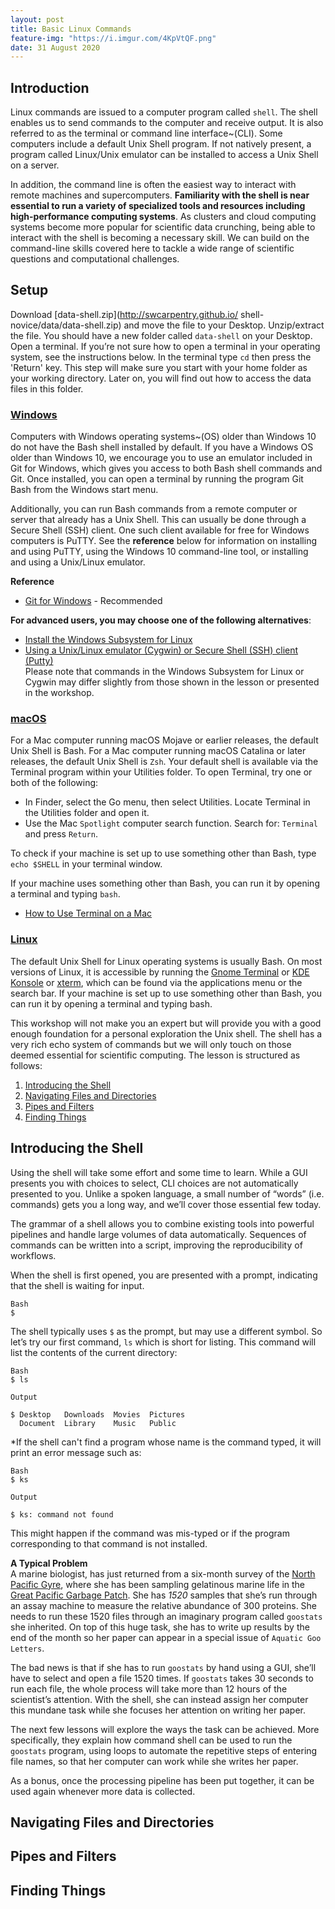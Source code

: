 ```yaml
---
layout: post
title: Basic Linux Commands
feature-img: "https://i.imgur.com/4KpVtQF.png"
date: 31 August 2020
---
```

## Introduction
Linux commands are issued to a computer program called
`shell`. The shell enables us to send commands to the
computer and receive output. It is also referred to as
the terminal or command line interface~(CLI). Some
computers include a default Unix Shell program. If not
natively present, a program called Linux/Unix emulator
can be installed to access a Unix Shell on a server.

In addition, the command line is often the easiest way to interact
with remote machines and supercomputers. **Familiarity with the shell
is near essential to run a variety of specialized tools and resources
including high-performance computing systems**. As clusters and cloud
computing systems become more popular for scientific data crunching,
being able to interact with the shell is becoming a necessary skill.
We can build on the command-line skills covered here to tackle a wide
range of scientific questions and computational challenges.


## Setup
Download [data-shell.zip](http://swcarpentry.github.io/
shell-novice/data/data-shell.zip) and move the file to
your Desktop. Unzip/extract the file. You should have a
new folder called `data-shell` on your Desktop.
Open a terminal. If you’re not sure how to open a
terminal in your operating system, see the instructions
below. In the terminal type `cd` then press the 'Return'
key. This step will make sure you start with your home
folder as your working directory. Later on, you will
find out how to access the data files in this folder.

### [Windows](#tab/windows)
Computers with Windows operating systems~(OS) older than
Windows 10 do not have the Bash shell installed by default.
If you have a Windows OS older than Windows 10, we encourage
you to use an emulator included in Git for Windows, which
gives you access to both Bash shell commands and Git. Once
installed, you can open a terminal by running the program Git
Bash from the Windows start menu.

Additionally, you can run Bash commands from a remote
computer or server that already has a Unix Shell. This
can usually be done through a Secure Shell (SSH) client.
One such client available for free for Windows computers
is PuTTY. See the **reference** below for information on
installing and using PuTTY, using the Windows 10 command-line
tool, or installing and using a Unix/Linux emulator.

**Reference**
  * [Git for Windows](https://gitforwindows.org/) - Recommended           

**For advanced users, you may choose one of the following alternatives**:                 
  * [Install the Windows Subsystem for Linux](https://docs.microsoft.com/en-us/windows/wsl/install-win10)
  * [Using a Unix/Linux emulator (Cygwin) or Secure Shell (SSH) client (Putty)](http://faculty.smu.edu/reynolds/unixtut/windows.html)      
Please note that commands in the Windows Subsystem for Linux or Cygwin may differ slightly from those shown in the lesson or presented in the workshop.

### [macOS](#tab/macOS)
For a Mac computer running macOS Mojave or earlier
releases, the default Unix Shell is Bash. For a Mac
computer running macOS Catalina or later releases,
the default Unix Shell is `Zsh`. Your default shell is
available via the Terminal program within your Utilities
folder. To open Terminal, try one or both of the following:
  * In Finder, select the Go menu, then select Utilities. Locate Terminal in the Utilities folder and open it.
  * Use the Mac `Spotlight` computer search function. Search for: `Terminal` and press `Return`.

To check if your machine is set up to use something other than Bash, type `echo $SHELL` in your terminal
window.
           
If your machine uses something other than Bash, you can run it by opening a terminal and typing
`bash`.

  * [How to Use Terminal on a Mac](http://www.macworld.co.uk/feature/mac-software/how-use-terminal-on-mac-3608274/)

### [Linux](#tab/Linux)
The default Unix Shell for Linux operating systems is
usually Bash. On most versions of Linux, it is accessible
by running the [Gnome Terminal](https://help.gnome.org/users/gnome-terminal/stable/)
or [KDE Konsole](https://konsole.kde.org/) or [xterm](https://en.wikipedia.org/wiki/Xterm),
which can be found via the applications menu or the
search bar. If your machine is set up to use something
other than Bash, you can run it by opening a terminal
and typing bash.        

This workshop will not make you an expert but will provide you with a good
enough foundation for a personal exploration the Unix shell. The shell has
a very rich echo system of commands but we will only touch on those deemed
essential for scientific computing. The lesson is structured as follows:

1. [Introducing the Shell](#TheShell)
2. [Navigating Files and Directories](#FilesDirectories)
3. [Pipes and Filters](#PipesFilters)
4. [Finding Things](#FindThings)

<a name="TheShell"></a>
## Introducing the Shell    
Using the shell will take some effort and some time to learn.
While a GUI presents you with choices to select, CLI choices
are not automatically presented to you. Unlike a spoken language,
a small number of “words” (i.e. commands) gets you a long way,
and we’ll cover those essential few today.

The grammar of a shell allows you to combine existing tools into
powerful pipelines and handle large volumes of data automatically.
Sequences of commands can be written into a script, improving the
reproducibility of workflows.

When the shell is first opened, you are presented with a prompt,
indicating that the shell is waiting for input.
```
Bash
$  
```
The shell typically uses `$` as the prompt, but may use a different symbol.
So let’s try our first command, `ls` which is short for listing. This command
will list the contents of the current directory:

```
Bash
$ ls  
```
```
Output

$ Desktop   Downloads  Movies  Pictures
  Document  Library    Music   Public   
```

*If the shell can't find a program whose name is the command typed, it will print an error message such as:
```
Bash
$ ks  
```
```
Output

$ ks: command not found
```
This might happen if the command was mis-typed or if the program corresponding to that command is not installed.

**A Typical Problem**        
A marine biologist, has just returned from a six-month survey of the [North Pacific Gyre](https://en.wikipedia.org/wiki/North_Pacific_Gyre), where she has been sampling gelatinous marine life in the [Great Pacific Garbage Patch](https://en.wikipedia.org/wiki/Great_Pacific_garbage_patch). She has *1520* samples that she’s run through an assay machine to
measure the relative abundance of 300 proteins. She needs to run these 1520 files through an imaginary program called
`goostats` she inherited. On top of this huge task, she has to write up results by the end of the month so her paper
can appear in a special issue of `Aquatic Goo Letters`.

The bad news is that if she has to run `goostats` by hand using a GUI, she’ll have to select and open a file 1520
times. If `goostats` takes 30 seconds to run each file, the whole process will take more than 12 hours of the
scientist’s attention. With the shell, she can instead assign her computer this mundane task while she focuses her
attention on writing her paper.

The next few lessons will explore the ways the task can be achieved. More specifically, they explain how command
shell can be used to run the `goostats` program, using loops to automate the repetitive steps of entering file names,
so that her computer can work while she writes her paper.

As a bonus, once the processing pipeline has been put together, it can be used again whenever more data is collected.


<a name="FilesDirectories"></a>
## Navigating Files and Directories
<a name="PipesFilters"></a>
## Pipes and Filters

<a name="FindThings"></a>
## Finding Things